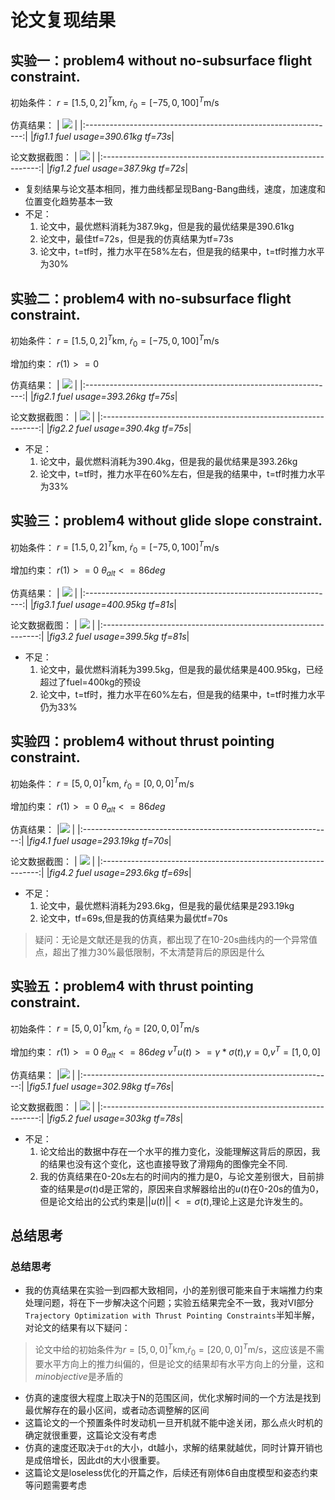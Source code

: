 # 论文复现结果
## 实验一：problem4 without no-subsurface flight constraint.
初始条件：
$r=[1.5,0,2]^T$km,
$\dot{r}_0=[-75,0,100]^T$m/s


仿真结果：
| <img src="./assets/实验一数据图.svg"> |
|:--------------------------------------------------------------:|
|*fig1.1 fuel usage=390.61kg tf=73s*|

论文数据截图：
| <img src="./assets/实验一论文数据图.png"> |
|:--------------------------------------------------------------:|
|*fig1.2 fuel usage=387.9kg tf=72s*|


- 复刻结果与论文基本相同，推力曲线都呈现Bang-Bang曲线，速度，加速度和位置变化趋势基本一致
- 不足：
    1. 论文中，最优燃料消耗为387.9kg，但是我的最优结果是390.61kg
    2. 论文中，最佳tf=72s，但是我的仿真结果为tf=73s
    3. 论文中，t=tf时，推力水平在58%左右，但是我的结果中，t=tf时推力水平为30%
## 实验二：problem4 with no-subsurface flight constraint.
初始条件：
$r=[1.5,0,2]^T$km,
$\dot{r}_0=[-75,0,100]^T$m/s

增加约束：
$r(1)>=0$

仿真结果：
| <img src="./assets/实验二数据图.svg"> |
|:--------------------------------------------------------------:|
|*fig2.1 fuel usage=393.26kg tf=75s*|

论文数据截图：
| <img src="./assets/实验二论文数据图.png"> |
|:--------------------------------------------------------------:|
|*fig2.2 fuel usage=390.4kg tf=75s*|

- 不足：
    1. 论文中，最优燃料消耗为390.4kg，但是我的最优结果是393.26kg
    2. 论文中，t=tf时，推力水平在60%左右，但是我的结果中，t=tf时推力水平为33%
## 实验三：problem4 without glide slope constraint.
初始条件：
$r=[1.5,0,2]^T$km,
$\dot{r}_0=[-75,0,100]^T$m/s

增加约束：
$r(1)>=0$
${\theta}_{alt}<=86deg$

仿真结果：
| <img src="./assets/实验三数据图.svg" > |
|:--------------------------------------------------------------:|
|*fig3.1 fuel usage=400.95kg tf=81s*|

论文数据截图：
| <img src="./assets/实验三论文数据图.png"> |
|:--------------------------------------------------------------:|
|*fig3.2 fuel usage=399.5kg tf=81s*|

- 不足：
    1. 论文中，最优燃料消耗为399.5kg，但是我的最优结果是400.95kg，已经超过了fuel=400kg的预设
    2. 论文中，t=tf时，推力水平在60%左右，但是我的结果中，t=tf时推力水平仍为33%
## 实验四：problem4 without thrust pointing constraint.
初始条件：
$r=[5,0,0]^T$km,
$\dot{r}_0=[0,0,0]^T$m/s

增加约束：
$r(1)>=0$
${\theta}_{alt}<=86deg$

仿真结果：
|<img src="./assets/实验四数据图.svg" > |
|:--------------------------------------------------------------:|
|*fig4.1 fuel usage=293.19kg tf=70s*|

论文数据截图：
| <img src="./assets/实验四论文数据图.png" > |
|:--------------------------------------------------------------:|
|*fig4.2 fuel usage=293.6kg tf=69s*|

- 不足：
    1. 论文中，最优燃料消耗为293.6kg，但是我的最优结果是293.19kg
    2. 论文中，tf=69s,但是我的仿真结果为最优tf=70s
>疑问：无论是文献还是我的仿真，都出现了在10-20s曲线内的一个异常值点，超出了推力30%最低限制，不太清楚背后的原因是什么

## 实验五：problem4 with thrust pointing constraint.
初始条件：
$r=[5,0,0]^T$km,
$\dot{r}_0=[20,0,0]^T$m/s

增加约束：
$r(1)>=0$
${\theta}_{alt}<=86deg$
$v^Tu(t)>=\gamma*\sigma(t)$,$\gamma=0$,$v^T=[1,0,0]$

仿真结果：
|<img src="./assets/实验五数据图.svg"> |
|:--------------------------------------------------------------:|
|*fig5.1 fuel usage=302.98kg tf=76s*|

论文数据截图：
| <img src="./assets/实验五论文数据图.png"> |
|:--------------------------------------------------------------:|
|*fig5.2 fuel usage=303kg tf=78s*|

- 不足：
  1. 论文给出的数据中存在一个水平的推力变化，没能理解这背后的原因，我的结果也没有这个变化，这也直接导致了滑翔角的图像完全不同.
  2. 我的仿真结果在0-20s左右的时间内的推力是0，与论文差别很大，目前排查的结果是$\sigma(t)$d是正常的，原因来自求解器给出的$u(t)$在0-20s的值为0，但是论文给出的公式约束是$||u(t)||<=\sigma(t)$,理论上这是允许发生的。

## 总结思考
### 总结思考
- 我的仿真结果在实验一到四都大致相同，小的差别很可能来自于末端推力约束处理问题，将在下一步解决这个问题；实验五结果完全不一致，我对VI部分`Trajectory Optimization with Thrust Pointing Constraints`半知半解，对论文的结果有以下疑问：
>论文中给的初始条件为$r=[5,0,0]^T$km,$\dot{r}_0=[20,0,0]^T$m/s，这应该是不需要水平方向上的推力纠偏的，但是论文的结果却有水平方向上的分量，这和$min objective$是矛盾的
- 仿真的速度很大程度上取决于N的范围区间，优化求解时间的一个方法是找到最优解存在的最小区间，或者动态调整解的区间
- 这篇论文的一个预置条件时发动机一旦开机就不能中途关闭，那么点火时机的确定就很重要，这篇论文没有考虑
- 仿真的速度还取决于`dt`的大小，dt越小，求解的结果就越优，同时计算开销也是成倍增长，因此dt的大小很重要。
- 这篇论文是loseless优化的开篇之作，后续还有刚体6自由度模型和姿态约束等问题需要考虑

























